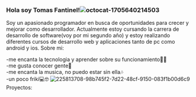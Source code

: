 ### Hola soy Tomas Fantinel!![octocat-1705640214503](https://github.com/tomas03/tomas03/assets/30119259/265ca322-77c3-422e-9b77-bcd1a175edec)

Soy un apasionado programador en busca de oportunidades para crecer y mejorar como desarrollador. Actualmente estoy cursando la carrera de desarrollo de software(voy por mi segundo año) y estoy realizando diferentes cursos de desarrollo web y aplicaciones tanto de pc como android y ios. Sobre mi:

-me encanta la tecnologia y aprender sobre su funcionamiento👨‍💻​
<br>
-me gusta conocer gente🤝​
<br>
-me encanta la musica, no puedo estar sin ella🎶​
<br>
-un poco friki💻​🤓​
![225813708-98b745f2-7d22-48cf-9150-083f1b00d6c9](https://github.com/tomas03/tomas03/assets/30119259/07ff12ce-60cb-4758-9185-6986535f62c0)
Proyectos:
